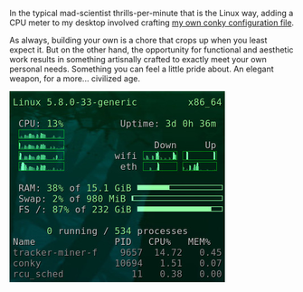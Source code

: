 <!--
.. title: Conky
.. slug: conky
.. date: 2020-01-15 16:09:13-06:00
.. tags: linux
-->

In the typical mad-scientist thrills-per-minute that is the Linux way,
adding a CPU meter to my desktop involved crafting
[my own conky configuration file](https://github.com/tartley/dotfiles/tree/main/.config/conky).

As always, building your own is a chore that crops up when you least expect
it. But on the other hand, the opportunity for functional and aesthetic
work results in something artisnally crafted to exactly meet your own personal
needs. Something you can feel a little pride about. An elegant weapon,
for a more... civilized age.

![An elegant weapon, for a more... civilised age.](/files/2020/conky.jpg)
